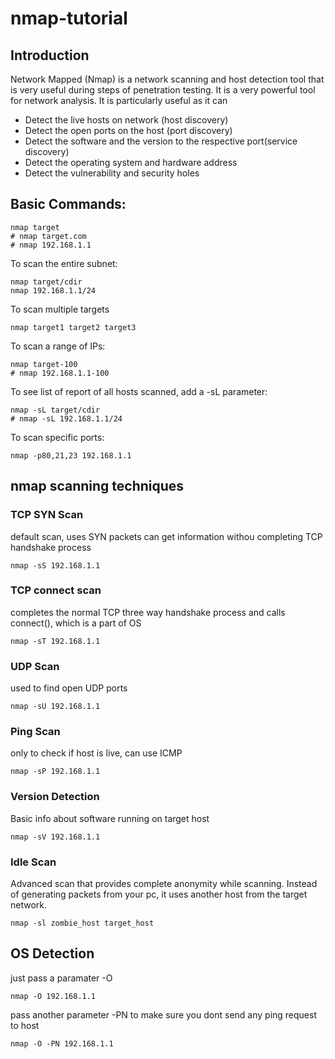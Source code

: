 # nmap-tutorial
## Introduction
Network Mapped (Nmap) is a network scanning and host detection tool that is very useful during steps of penetration testing. It is a very powerful tool for network analysis.
It is particularly useful as it can
  * Detect the live hosts on network (host discovery)
  * Detect the open ports on the host (port discovery)
  * Detect the software and the version to the respective port(service discovery)
  * Detect the operating system and hardware address
  * Detect the vulnerability and security holes

## Basic Commands:
```
nmap target
# nmap target.com
# nmap 192.168.1.1
```
To scan the entire subnet:
```
nmap target/cdir
nmap 192.168.1.1/24
```
To scan multiple targets
```
nmap target1 target2 target3
```
To scan a range of IPs:
```
nmap target-100
# nmap 192.168.1.1-100
```
To see list of report of all hosts scanned, add a -sL parameter:
```
nmap -sL target/cdir
# nmap -sL 192.168.1.1/24
```
To scan specific ports:
```
nmap -p80,21,23 192.168.1.1
```
## nmap scanning techniques
### TCP SYN Scan
default scan, uses SYN packets
can get information withou completing TCP handshake process
```
nmap -sS 192.168.1.1
```

### TCP connect scan
completes the normal TCP three way handshake process
and calls connect(), which is a part of OS
```
nmap -sT 192.168.1.1
```

### UDP Scan
used to find open UDP ports
```
nmap -sU 192.168.1.1
```

### Ping Scan
only to check if host is live, can use ICMP
```
nmap -sP 192.168.1.1
```

### Version Detection
Basic info about software running on target host
```
nmap -sV 192.168.1.1
```

### Idle Scan
Advanced scan that provides complete anonymity while scanning.
Instead of generating packets from your pc, it uses another host from the target network.
```
nmap -sl zombie_host target_host
```

## OS Detection
just pass a paramater -O
```
nmap -O 192.168.1.1
```
pass another parameter -PN to make sure you dont send any ping request to host
```
nmap -O -PN 192.168.1.1
```
